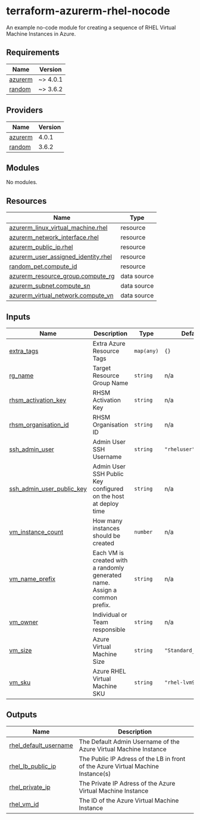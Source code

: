 # terraform-azurerm-rhel-nocode
An example no-code module for creating a sequence of RHEL Virtual Machine Instances in Azure.

<!-- BEGIN_TF_DOCS -->
## Requirements

| Name | Version |
|------|---------|
| <a name="requirement_azurerm"></a> [azurerm](#requirement\_azurerm) | ~> 4.0.1 |
| <a name="requirement_random"></a> [random](#requirement\_random) | ~> 3.6.2 |

## Providers

| Name | Version |
|------|---------|
| <a name="provider_azurerm"></a> [azurerm](#provider\_azurerm) | 4.0.1 |
| <a name="provider_random"></a> [random](#provider\_random) | 3.6.2 |

## Modules

No modules.

## Resources

| Name | Type |
|------|------|
| [azurerm_linux_virtual_machine.rhel](https://registry.terraform.io/providers/hashicorp/azurerm/latest/docs/resources/linux_virtual_machine) | resource |
| [azurerm_network_interface.rhel](https://registry.terraform.io/providers/hashicorp/azurerm/latest/docs/resources/network_interface) | resource |
| [azurerm_public_ip.rhel](https://registry.terraform.io/providers/hashicorp/azurerm/latest/docs/resources/public_ip) | resource |
| [azurerm_user_assigned_identity.rhel](https://registry.terraform.io/providers/hashicorp/azurerm/latest/docs/resources/user_assigned_identity) | resource |
| [random_pet.compute_id](https://registry.terraform.io/providers/hashicorp/random/latest/docs/resources/pet) | resource |
| [azurerm_resource_group.compute_rg](https://registry.terraform.io/providers/hashicorp/azurerm/latest/docs/data-sources/resource_group) | data source |
| [azurerm_subnet.compute_sn](https://registry.terraform.io/providers/hashicorp/azurerm/latest/docs/data-sources/subnet) | data source |
| [azurerm_virtual_network.compute_vn](https://registry.terraform.io/providers/hashicorp/azurerm/latest/docs/data-sources/virtual_network) | data source |

## Inputs

| Name | Description | Type | Default | Required |
|------|-------------|------|---------|:--------:|
| <a name="input_extra_tags"></a> [extra\_tags](#input\_extra\_tags) | Extra Azure Resource Tags | `map(any)` | `{}` | no |
| <a name="input_rg_name"></a> [rg\_name](#input\_rg\_name) | Target Resource Group Name | `string` | n/a | yes |
| <a name="input_rhsm_activation_key"></a> [rhsm\_activation\_key](#input\_rhsm\_activation\_key) | RHSM Activation Key | `string` | n/a | yes |
| <a name="input_rhsm_organisation_id"></a> [rhsm\_organisation\_id](#input\_rhsm\_organisation\_id) | RHSM Organisation ID | `string` | n/a | yes |
| <a name="input_ssh_admin_user"></a> [ssh\_admin\_user](#input\_ssh\_admin\_user) | Admin User SSH Username | `string` | `"rheluser"` | no |
| <a name="input_ssh_admin_user_public_key"></a> [ssh\_admin\_user\_public\_key](#input\_ssh\_admin\_user\_public\_key) | Admin User SSH Public Key configured on the host at deploy time | `string` | n/a | yes |
| <a name="input_vm_instance_count"></a> [vm\_instance\_count](#input\_vm\_instance\_count) | How many instances should be created | `number` | n/a | yes |
| <a name="input_vm_name_prefix"></a> [vm\_name\_prefix](#input\_vm\_name\_prefix) | Each VM is created with a randomly generated name. Assign a common prefix. | `string` | n/a | yes |
| <a name="input_vm_owner"></a> [vm\_owner](#input\_vm\_owner) | Individual or Team responsible | `string` | n/a | yes |
| <a name="input_vm_size"></a> [vm\_size](#input\_vm\_size) | Azure Virtual Machine Size | `string` | `"Standard_D2as_v5"` | no |
| <a name="input_vm_sku"></a> [vm\_sku](#input\_vm\_sku) | Azure RHEL Virtual Machine SKU | `string` | `"rhel-lvm91-gen2"` | no |

## Outputs

| Name | Description |
|------|-------------|
| <a name="output_rhel_default_username"></a> [rhel\_default\_username](#output\_rhel\_default\_username) | The Default Admin Username of the Azure Virtual Machine Instance |
| <a name="output_rhel_lb_public_ip"></a> [rhel\_lb\_public\_ip](#output\_rhel\_lb\_public\_ip) | The Public IP Adress of the LB in front of the Azure Virtual Machine Instance(s) |
| <a name="output_rhel_private_ip"></a> [rhel\_private\_ip](#output\_rhel\_private\_ip) | The Private IP Adress of the Azure Virtual Machine Instance |
| <a name="output_rhel_vm_id"></a> [rhel\_vm\_id](#output\_rhel\_vm\_id) | The ID of the Azure Virtual Machine Instance |
<!-- END_TF_DOCS -->